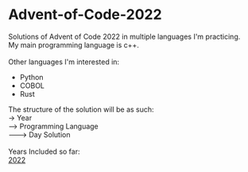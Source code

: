 # Advent-of-Code-2022
Solutions of Advent of Code 2022 in multiple languages I'm practicing.\
My main programming language is c++.\
\
Other languages I'm interested in:
- Python
- COBOL
- Rust 

The structure of the solution will be as such:\
-> Year\
--> Programming Language\
---> Day Solution\
\
Years Included so far:\
[2022](https://adventofcode.com/2022)
